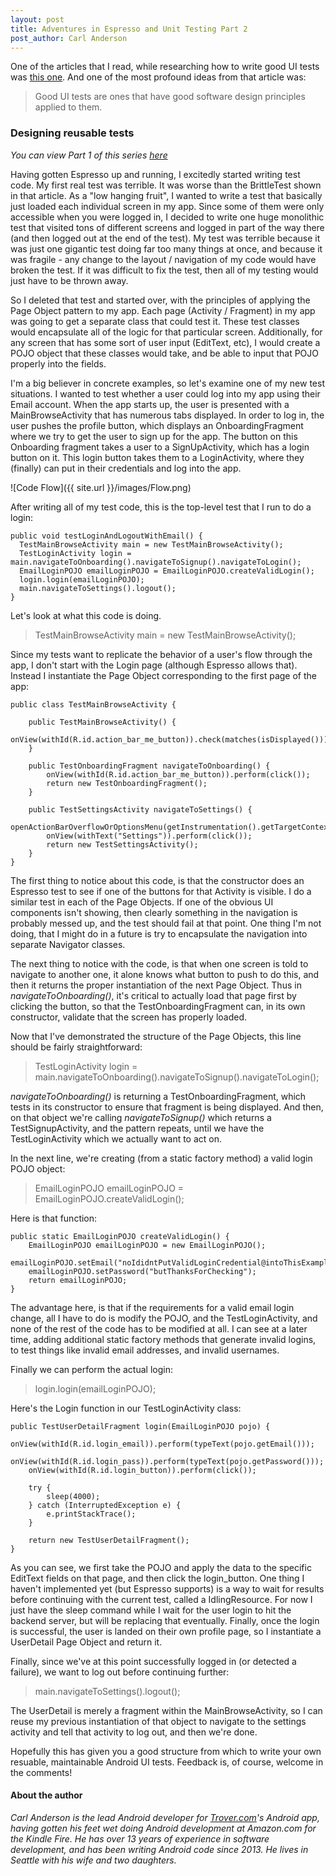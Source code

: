 ```yaml
---
layout: post
title: Adventures in Espresso and Unit Testing Part 2
post_author: Carl Anderson
---
```


One of the articles that I read, while researching how to write good UI tests was [this one](http://code.tutsplus.com/articles/maintainable-automated-ui-tests--net-35089).  And one of the most profound ideas from that article was:

> Good UI tests are ones that have good software design principles applied to them.

### Designing reusable tests

*You can view Part 1 of this series [here](http://room-15.github.io/blog/2015/03/17/adventures-in-espresso/)*

Having gotten Espresso up and running, I excitedly started writing test code. My first real test was terrible. It was worse than the BrittleTest shown in that article. As a "low hanging fruit", I wanted to write a test that basically just loaded each individual screen in my app. Since some of them were only accessible when you were logged in, I decided to write one huge monolithic test that visited tons of different screens and logged in part of the way there (and then logged out at the end of the test). My test was terrible because it was just one gigantic test doing far too many things at once, and because it was fragile - any change to the layout / navigation of my code would have broken the test. If it was difficult to fix the test, then all of my testing would just have to be thrown away.

So I deleted that test and started over, with the principles of applying the Page Object pattern to my app. Each page (Activity / Fragment)  in my app was going to get a separate class that could test it. These test classes would encapsulate all of the logic for that particular screen. Additionally, for any screen that has some sort of user input (EditText, etc), I would create a POJO object that these classes would take, and be able to input that POJO properly into the fields.

I'm a big believer in concrete examples, so let's examine one of my new test situations. I wanted to test whether a user could log into my app using their Email account. When the app starts up, the user is presented with a MainBrowseActivity that has numerous tabs displayed. In order to log in, the user pushes the profile button, which displays an OnboardingFragment where we try to get the user to sign up for the app. The button on this Onboarding fragment takes a user to a SignUpActivity, which has a login button on it. This login button takes them to a LoginActivity, where they (finally) can put in their credentials and log into the app.

![Code Flow]({{ site.url }}/images/Flow.png)

After writing all of my test code, this is the top-level test that I run to do a login:

    public void testLoginAndLogoutWithEmail() {
      TestMainBrowseActivity main = new TestMainBrowseActivity();
      TestLoginActivity login = main.navigateToOnboarding().navigateToSignup().navigateToLogin();
      EmailLoginPOJO emailLoginPOJO = EmailLoginPOJO.createValidLogin();
      login.login(emailLoginPOJO);
      main.navigateToSettings().logout();
    }

Let's look at what this code is doing.

> TestMainBrowseActivity main = new TestMainBrowseActivity();

Since my tests want to replicate the behavior of a user's flow through the app, I don't start with the Login page (although Espresso allows that). Instead I instantiate the Page Object corresponding to the first page of the app:

    public class TestMainBrowseActivity {

        public TestMainBrowseActivity() {
            onView(withId(R.id.action_bar_me_button)).check(matches(isDisplayed()));
        }

        public TestOnboardingFragment navigateToOnboarding() {
            onView(withId(R.id.action_bar_me_button)).perform(click());
            return new TestOnboardingFragment();
        }

        public TestSettingsActivity navigateToSettings() {
            openActionBarOverflowOrOptionsMenu(getInstrumentation().getTargetContext());
            onView(withText("Settings")).perform(click());
            return new TestSettingsActivity();
        }
    }

The first thing to notice about this code, is that the constructor does an Espresso test to see if one of the buttons for that Activity is visible. I do a similar test in each of the Page Objects. If one of the obvious UI components isn't showing, then clearly something in the navigation is probably messed up, and the test should fail at that point. One thing I'm not doing, that I might do in a future is try to encapsulate the navigation into separate Navigator classes.

The next thing to notice with the code, is that when one screen is told to navigate to another one, it alone knows what button to push to do this, and then it returns the proper instantiation of the next Page Object. Thus in *navigateToOnboarding()*, it's critical to actually load that page first by clicking the button, so that the TestOnboardingFragment can, in its own constructor, validate that the screen has properly loaded.

Now that I've demonstrated the structure of the Page Objects, this line should be fairly straightforward:

> TestLoginActivity login = main.navigateToOnboarding().navigateToSignup().navigateToLogin();

*navigateToOnboarding()* is returning a TestOnboardingFragment, which tests in its constructor to ensure that fragment is being displayed. And then, on that object we're calling *navigateToSignup()* which returns a TestSignupActivity, and the pattern repeats, until we have the TestLoginActivity which we actually want to act on.

In the next line, we're creating (from a static factory method) a valid login POJO object:

> EmailLoginPOJO emailLoginPOJO = EmailLoginPOJO.createValidLogin();

Here is that function:

    public static EmailLoginPOJO createValidLogin() {
        EmailLoginPOJO emailLoginPOJO = new EmailLoginPOJO();
        emailLoginPOJO.setEmail("noIdidntPutValidLoginCredential@intoThisExample.com");
        emailLoginPOJO.setPassword("butThanksForChecking");
        return emailLoginPOJO;
    }

The advantage here, is that if the requirements for a valid email login change, all I have to do is modify the POJO, and the TestLoginActivity, and none of the rest of the code has to be modified at all. I can see at a later time, adding additional static factory methods that generate invalid logins, to test things like invalid email addresses, and invalid usernames. 

Finally we can perform the actual login:

> login.login(emailLoginPOJO);

Here's the Login function in our TestLoginActivity class:

    public TestUserDetailFragment login(EmailLoginPOJO pojo) {
        onView(withId(R.id.login_email)).perform(typeText(pojo.getEmail()));
        onView(withId(R.id.login_pass)).perform(typeText(pojo.getPassword()));
        onView(withId(R.id.login_button)).perform(click());

        try {
            sleep(4000);
        } catch (InterruptedException e) {
            e.printStackTrace();
        }

        return new TestUserDetailFragment();
    }

As you can see, we first take the POJO and apply the data to the specific EditText fields on that page, and then click the login_button. One thing I haven't implemented yet (but Espresso supports) is a way to wait for results before continuing with the current test, called a IdlingResource. For now I just have the sleep command while I wait for the user login to hit the backend server, but will be replacing that eventually. Finally, once the login is successful, the user is landed on their own profile page, so I instantiate a UserDetail Page Object and return it.

Finally, since we've at this point successfully logged in (or detected a failure), we want to log out before continuing further:

> main.navigateToSettings().logout();

The UserDetail is merely a fragment within the MainBrowseActivity, so I can reuse my previous instantiation of that object to navigate to the settings activity and tell that activity to log out, and then we're done.

Hopefully this has given you a good structure from which to write your own resuable, maintainable Android UI tests. Feedback is, of course, welcome in the comments!

#### About the author

*Carl Anderson is the lead Android developer for [Trover.com](http://trover.com)'s Android app, having gotten his feet wet doing Android development at Amazon.com for the Kindle Fire. He has over 13 years of experience in software development, and has been writing Android code since 2013. He lives in Seattle with his wife and two daughters.*
